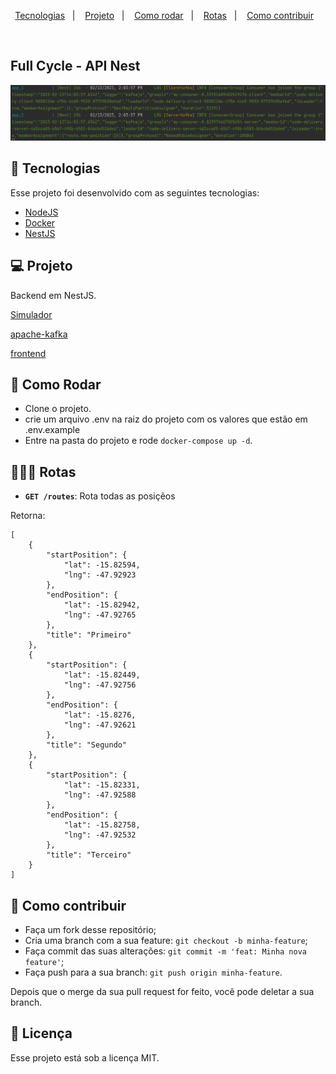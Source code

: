 <p align="center">
  <a href="#-tecnologias">Tecnologias</a>&nbsp;&nbsp;&nbsp;|&nbsp;&nbsp;&nbsp;
  <a href="#-projeto">Projeto</a>&nbsp;&nbsp;&nbsp;|&nbsp;&nbsp;&nbsp;
  <a href="#-como-rodar">Como rodar</a>&nbsp;&nbsp;&nbsp;|&nbsp;&nbsp;&nbsp;
  <a href="#-rotas">Rotas</a>&nbsp;&nbsp;&nbsp;|&nbsp;&nbsp;&nbsp;
  <a href="#-como-contribuir">Como contribuir</a>&nbsp;&nbsp;&nbsp;
  </p>

<br>

## Full Cycle - API Nest

<p align="center">
  <img alt="producer" src=".github/img.png">
</p>

## 🚀 Tecnologias

Esse projeto foi desenvolvido com as seguintes tecnologias:

- [NodeJS](https://nodejs.org/en/)
- [Docker](https://www.docker.com/)
- [NestJS](https://nestjs.com/)

## 💻 Projeto

Backend em NestJS.

[Simulador](https://github.com/jamangueira7/imersao-full-cycle-simulator-go)

[apache-kafka](https://github.com/jamangueira7/imersao-full-cycle-apache-kafka)

[frontend](https://github.com/jamangueira7/imersao-full-cycle-react-ts)

## 🚀 Como Rodar

- Clone o projeto.
- crie um arquivo .env na raiz do projeto com os valores que estão em .env.example
- Entre na pasta do projeto e rode `docker-compose up -d`.

## 👩🏿‍💻 Rotas

- **`GET /routes`**: Rota todas as posiçẽos

Retorna:
```
[
    {
        "startPosition": {
            "lat": -15.82594,
            "lng": -47.92923
        },
        "endPosition": {
            "lat": -15.82942,
            "lng": -47.92765
        },
        "title": "Primeiro"
    },
    {
        "startPosition": {
            "lat": -15.82449,
            "lng": -47.92756
        },
        "endPosition": {
            "lat": -15.8276,
            "lng": -47.92621
        },
        "title": "Segundo"
    },
    {
        "startPosition": {
            "lat": -15.82331,
            "lng": -47.92588
        },
        "endPosition": {
            "lat": -15.82758,
            "lng": -47.92532
        },
        "title": "Terceiro"
    }
]
```

## 🤔 Como contribuir

- Faça um fork desse repositório;
- Cria uma branch com a sua feature: `git checkout -b minha-feature`;
- Faça commit das suas alterações: `git commit -m 'feat: Minha nova feature'`;
- Faça push para a sua branch: `git push origin minha-feature`.

Depois que o merge da sua pull request for feito, você pode deletar a sua branch.

## 📝 Licença

Esse projeto está sob a licença MIT.
